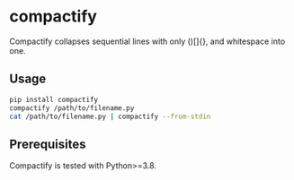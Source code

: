 # compactify

Compactify collapses sequential lines with only ()[]{}, and whitespace into one.

## Usage

```bash
pip install compactify
compactify /path/to/filename.py
cat /path/to/filename.py | compactify --from-stdin
```

## Prerequisites

Compactify is tested with Python>=3.8.

